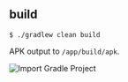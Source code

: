 build
---
```
$ ./gradlew clean build
```

APK output to `/app/build/apk`.

![Import Gradle Project](http://infrared5.github.io/red5pro-android-app/images/gradle-setup-1.png)
